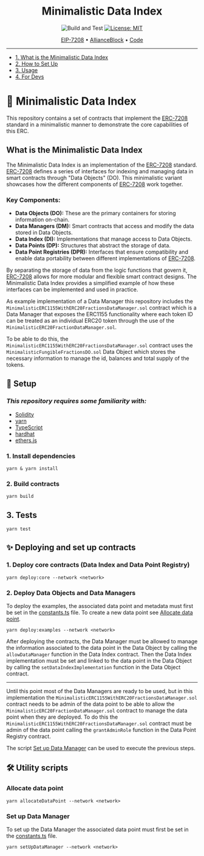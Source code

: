<div align="center">

# **Minimalistic Data Index** <!-- omit in toc -->

![Build and Test](https://github.com/NexeraProtocol/Minimalistic-Data-Index/actions/workflows/contracts-build-test.yaml/badge.svg)
[![License: MIT](https://img.shields.io/badge/License-MIT-yellow.svg)](https://opensource.org/licenses/MIT)

[EIP-7208](https://eips.ethereum.org/EIPS/eip-7208) • [AllianceBlock](https://allianceblock.io) • [Code](https://github.com/NexeraProtocol/Minimalistic-Data-Index/)

</div>

---
- [1. What is the Minimalistic Data Index](#🚀-minimalistic-data-index)
- [2. How to Set Up](#🔬-setup)
- [3. Usage](#🛠-usage)
- [4. For Devs](#✨-deploying-contracts)

# 🚀 **Minimalistic Data Index**

This repository contains a set of contracts that implement the [ERC-7208](https://eips.ethereum.org/EIPS/eip-7208) standard in a minimalistic manner to demonstrate the core capabilities of this ERC.

## What is the Minimalistic Data Index

The Minimalistic Data Index is an implementation of the [ERC-7208](https://eips.ethereum.org/EIPS/eip-7208) standard. [ERC-7208](https://eips.ethereum.org/EIPS/eip-7208) defines a series of interfaces for indexing and managing data in smart contracts through "Data Objects" (DO). This minimalistic variant showcases how the different components of [ERC-7208](https://eips.ethereum.org/EIPS/eip-7208) work together.

### Key Components:

- **Data Objects (DO):** These are the primary containers for storing information on-chain.
- **Data Managers (DM):** Smart contracts that access and modify the data stored in Data Objects.
- **Data Index (DI):** Implementations that manage access to Data Objects.
- **Data Points (DP):** Structures that abstract the storage of data.
- **Data Point Registries (DPR):** Interfaces that ensure compatibility and enable data portability between different implementations of [ERC-7208](https://eips.ethereum.org/EIPS/eip-7208).

By separating the storage of data from the logic functions that govern it, [ERC-7208](https://eips.ethereum.org/EIPS/eip-7208) allows for more modular and flexible smart contract designs. The Minimalistic Data Index provides a simplified example of how these interfaces can be implemented and used in practice.

As example implementation of a Data Manager this repository includes the `MinimalisticERC1155WithERC20FractionsDataManager.sol` contract which is a Data Manager that exposes the ERC1155 functionality where each token ID can be treated as an individual ERC20 token through the use of the `MinimalisticERC20FractionDataManager.sol`.

To be able to do this, the `MinimalisticERC1155WithERC20FractionsDataManager.sol` contract uses the `MinimalisticFungibleFractionsDO.sol` Data Object which stores the necessary information to manage the id, balances and total supply of the tokens.

## 🔬 **Setup**

### _This repository requires some familiarity with:_

- [Solidity](https://docs.soliditylang.org/en/latest/)
- [yarn](https://yarnpkg.com/getting-started)
- [TypeScript](https://www.typescriptlang.org/)
- [hardhat](https://hardhat.org/)
- [ethers.js](https://docs.ethers.io/v5/)

### 1. Install dependencies

```
yarn & yarn install
```

### 2. Build contracts

```
yarn build
```

## 3. Tests

```
yarn test
```

## ✨ **Deploying and set up contracts**

### 1. Deploy core contracts (Data Index and Data Point Registry)

```
yarn deploy:core --network <network>
```

### 2. Deploy Data Objects and Data Managers

To deploy the examples, the associated data point and metadata must first be set in the [constants.ts](./utils/constants.ts) file.
To create a new data point see [Allocate data point](#allocate-data-point).

```
yarn deploy:examples --network <network>
```

After deploying the contracts, the Data Manager must be allowed to manage the information associated to the data point in the Data Object by calling the `allowDataManager` function in the Data Index contract. Then the Data Index implementation must be set and linked to the data point in the Data Object by calling the `setDataIndexImplementation` function in the Data Object contract.

---

Until this point most of the Data Managers are ready to be used, but in this implementation the `MinimalisticERC1155WithERC20FractionsDataManager.sol` contract needs to be admin of the data point to be able to allow the `MinimalisticERC20FractionDataManager.sol` contract to manage the data point when they are deployed. To do this the `MinimalisticERC1155WithERC20FractionsDataManager.sol` contract must be admin of the data point calling the `grantAdminRole` function in the Data Point Registry contract.

The script [Set up Data Manager](#set-up-data-manager) can be used to execute the previous steps.

## 🛠️ **Utility scripts**

### Allocate data point

```
yarn allocateDataPoint --network <network>
```

### Set up Data Manager

To set up the Data Manager the associated data point must first be set in the [constants.ts](./utils/constants.ts) file.

```
yarn setUpDataManager --network <network>
```

